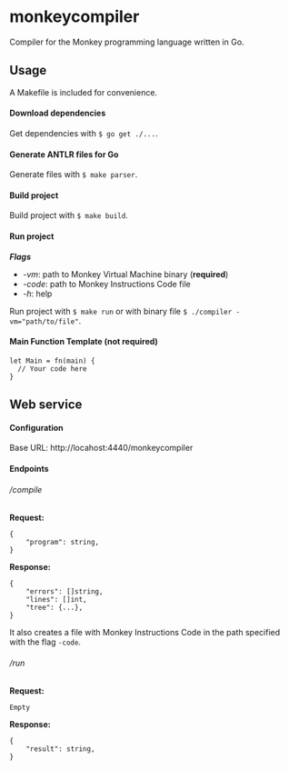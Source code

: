 # monkeycompiler

Compiler for the Monkey programming language written in Go.

## Usage

A Makefile is included for convenience.

#### Download dependencies

Get dependencies with `$ go get ./...`.

#### Generate ANTLR files for Go

Generate files with `$ make parser`.

#### Build project

Build project with `$ make build`.

#### Run project

***Flags***

- *-vm*: path to Monkey Virtual Machine binary (**required**)
- *-code*: path to Monkey Instructions Code file
- *-h*: help

Run project with `$ make run` or with binary file `$ ./compiler -vm="path/to/file"`.

#### Main Function Template (not required)

```
let Main = fn(main) {
  // Your code here
}
```

## Web service

#### Configuration

Base URL: http://locahost:4440/monkeycompiler

#### Endpoints

###### /compile

**Request:**

```
{
    "program": string,
}
```

**Response:**

```
{
    "errors": []string,
    "lines": []int,
    "tree": {...},
}
```
It also creates a file with Monkey Instructions Code in the path specified with the flag `-code`.

###### /run

**Request:**

```
Empty
```

**Response:**

```
{
    "result": string,
}
```

